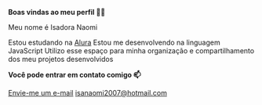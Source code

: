 **Boas vindas ao meu perfil 💙💙**

Meu nome é Isadora Naomi

Estou estudando na [Alura](https://www.alura.com.br) 
Estou me desenvolvendo na linguagem JavaScript
Utilizo esse espaço para minha organização e compartilhamento dos meu projetos desenvolvidos

**Você pode entrar em contato comigo 📫**

[Envie-me um e-mail](mailto:@isanaomi2007@hotmail.com)
isanaomi2007@hotmail.com
